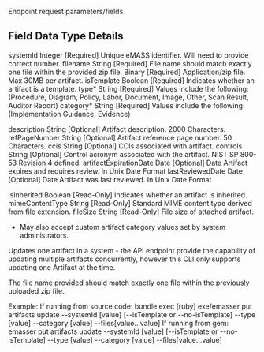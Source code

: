 Endpoint request parameters/fields

Field                   Data Type  Details
-------------------------------------------------------------------------------------------------
systemId                Integer    [Required] Unique eMASS identifier. Will need to provide correct number.
filename                String     [Required] File name should match exactly one file within the provided zip file.
                        Binary     [Required] Application/zip file. Max 30MB per artifact.
isTemplate              Boolean    [Required] Indicates whether an artifact is a template.
type*                   String     [Required] Values include the following: (Procedure, Diagram, Policy, Labor,
                                              Document, Image, Other, Scan Result, Auditor Report)
category*               String     [Required] Values include the following: (Implementation Guidance, Evidence)

description             String     [Optional] Artifact description. 2000 Characters.
refPageNumber           String     [Optional] Artifact reference page number. 50 Characters.
ccis                    String     [Optional] CCIs associated with artifact.
controls                String     [Optional] Control acronym associated with the artifact. NIST SP 800-53 Revision 4 defined.
artifactExpirationDate  Date       [Optional] Date Artifact expires and requires review. In Unix Date Format
lastReviewedDate        Date       [Optional] Date Artifact was last reviewed. In Unix Date Format

isInherited             Boolean    [Read-Only] Indicates whether an artifact is inherited.
mimeContentType         String     [Read-Only] Standard MIME content type derived from file extension.
fileSize                String     [Read-Only] File size of attached artifact.

* May also accept custom artifact category values set by system administrators.


Updates one artifact in a system - the API endpoint provide the capability of updating multiple artifacts concurrently, however this CLI only supports updating one Artifact at the time.

The file name provided should match exactly one file within the previously uploaded zip file.


Example:
If running from source code:
  bundle exec [ruby] exe/emasser put artifacts update --systemId [value] [--isTemplate or --no-isTemplate] --type [value] --category [value] --files[value...value]
If running from gem:
  emasser put artifacts update --systemId [value] [--isTemplate or --no-isTemplate] --type [value] --category [value] --files[value...value]
